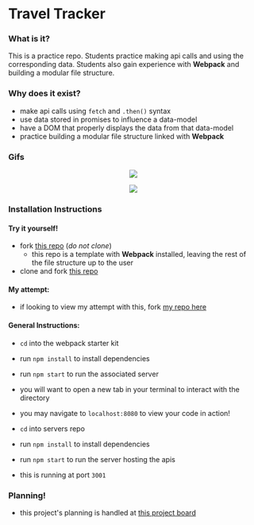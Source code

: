 # Travel Tracker

### What is it?

This is a practice repo. Students practice making api calls and using the corresponding data.
Students also gain experience with **Webpack** and building a modular file structure.

### Why does it exist?

- make api calls using `fetch` and `.then()` syntax
- use data stored in promises to influence a data-model
- have a DOM that properly displays the data from that data-model
- practice building a modular file structure linked with **Webpack**

### Gifs
<p align = "center">
<img src="https://media.giphy.com/media/yIiVOW5nGKnmcXo1k3/giphy.gif">
</p>

<p align = "center">
<img src="https://media.giphy.com/media/tJkYGDVFJNGohvQV3w/giphy.gif">
</p>

### Installation Instructions

#### Try it yourself!
- fork [this repo](https://github.com/turingschool-examples/webpack-starter-kit) (*do not clone*)
  - this repo is a template with **Webpack** installed, leaving the rest of the file structure up to the user
- clone and fork [this repo](https://github.com/turingschool-examples/travel-tracker-api)

#### My attempt:
- if looking to view my attempt with this, fork [my repo here](https://github.com/mainlyetcetera/travel_tracker)

#### General Instructions:
- `cd` into the webpack starter kit
- run `npm install` to install dependencies
- run `npm start` to run the associated server
- you will want to open a new tab in your terminal to interact with the directory
- you may navigate to `localhost:8080` to view your code in action!

- `cd` into servers repo
- run `npm install` to install dependencies
- run `npm start` to run the server hosting the apis
- this is running at port `3001`

### Planning!

- this project's planning is handled at [this project board](https://github.com/mainlyetcetera/travel_tracker/projects/1)